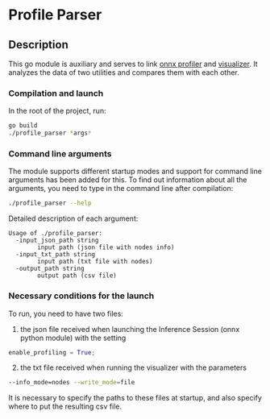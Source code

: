 # Profile Parser

## Description
This go module is auxiliary and serves to link [onnx profiler](https://onnxruntime.ai/docs/performance/tune-performance.html) and [visualizer](https://github.com/XellarReps/visualizer). 
It analyzes the data of two utilities and compares them with each other.

### Compilation and launch

In the root of the project, run:

```bash
go build
./profile_parser *args*
```

### Command line arguments
The module supports different startup modes and support for command line arguments has been added for this.
To find out information about all the arguments, you need to type in the command line after compilation:
```bash
./profile_parser --help
```

Detailed description of each argument:
```text
Usage of ./profile_parser:
  -input_json_path string
        input path (json file with nodes info)
  -input_txt_path string
        input path (txt file with nodes)
  -output_path string
        output path (csv file)
```

### Necessary conditions for the launch
To run, you need to have two files:
1) the json file received when launching the Inference Session (onnx python module) with the setting 
```python
enable_profiling = True;
```
2) the txt file received when running the visualizer with the parameters 
```bash
--info_mode=nodes --write_mode=file
```

It is necessary to specify the paths to these files at startup, and also specify where to put the resulting csv file.